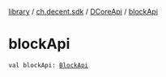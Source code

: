 [library](../../index.md) / [ch.decent.sdk](../index.md) / [DCoreApi](index.md) / [blockApi](./block-api.md)

# blockApi

`val blockApi: `[`BlockApi`](../../ch.decent.sdk.api/-block-api/index.md)